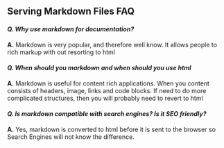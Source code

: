 ## Serving Markdown Files FAQ

#### ***Q. Why use markdown for documentation?***
**A.** Markdown is very popular, and therefore well know. It allows people to
rich markup with out resorting to html

#### ***Q. When should you markdown and when should you use html***
**A.** Markdown is useful for content rich applications. When you
content consists of headers, image, links and code blocks. If need to do
more complicated structures, then you will probably need to
revert to html

#### ***Q. Is markdown compatible with search engines? Is it SEO friendly?***
**A.** Yes, markdown is converted to html before it is sent to the browser so Search Engines will not know the difference.
